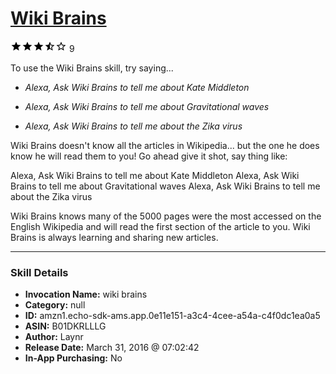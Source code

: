 # [Wiki Brains](http://alexa.amazon.com/#skills/amzn1.echo-sdk-ams.app.0e11e151-a3c4-4cee-a54a-c4f0dc1ea0a5)
![3.2 stars](../../images/ic_star_black_18dp_1x.png)![3.2 stars](../../images/ic_star_black_18dp_1x.png)![3.2 stars](../../images/ic_star_black_18dp_1x.png)![3.2 stars](../../images/ic_star_half_black_18dp_1x.png)![3.2 stars](../../images/ic_star_border_black_18dp_1x.png) 9

To use the Wiki Brains skill, try saying...

* *Alexa, Ask Wiki Brains to tell me about Kate Middleton*

* *Alexa, Ask Wiki Brains to tell me about Gravitational waves*

* *Alexa, Ask Wiki Brains to tell me about the Zika virus*

Wiki Brains doesn't know all the articles in Wikipedia... but the one he does know he will read them to you!  Go ahead give it shot, say thing like:

Alexa, Ask Wiki Brains to tell me about Kate Middleton
Alexa, Ask Wiki Brains to tell me about Gravitational waves
Alexa, Ask Wiki Brains to tell me about the Zika virus

Wiki Brains knows many of the 5000 pages were the most accessed on the English Wikipedia and will read the first section of the  article to you. Wiki Brains is always learning and sharing new articles.

***

### Skill Details

* **Invocation Name:** wiki brains
* **Category:** null
* **ID:** amzn1.echo-sdk-ams.app.0e11e151-a3c4-4cee-a54a-c4f0dc1ea0a5
* **ASIN:** B01DKRLLLG
* **Author:** Laynr
* **Release Date:** March 31, 2016 @ 07:02:42
* **In-App Purchasing:** No
